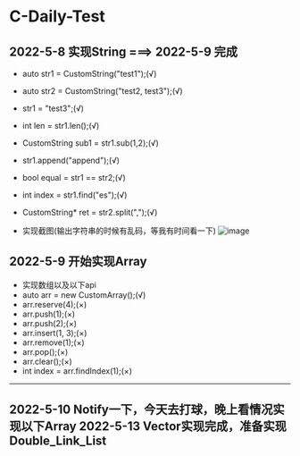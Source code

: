 # C-Daily-Test
## 2022-5-8 实现String ===> 2022-5-9 完成
- auto str1 = CustomString("test1");(√)
- auto str2 = CustomString("test2, test3");(√)
- str1 = "test3";(√)
- int len = str1.len();(√)
- CustomString sub1 = str1.sub(1,2);(√)
- str1.append("append");(√)
- bool equal = str1 == str2;(√)
- int index = str1.find("es");(√)
- CustomString* ret = str2.split(",");(√)

- 实现截图(输出字符串的时候有乱码，等我有时间看一下)
![image](https://user-images.githubusercontent.com/74652578/167532823-e165cac6-cc69-47b3-8c8e-45517bfa2eed.png)

## 2022-5-9 开始实现Array

- 实现数组以及以下api
- auto arr = new CustomArray();(√)
- arr.reserve(4);(×)
- arr.push(1);(×)
- arr.push(2);(×)
- arr.insert(1, 3);(×)
- arr.remove(1);(×)
- arr.pop();(×)
- arr.clear();(×)
- int index = arr.findIndex(1);(×)

---
2022-5-10 Notify一下，今天去打球，晚上看情况实现以下Array
2022-5-13 Vector实现完成，准备实现Double_Link_List
---
